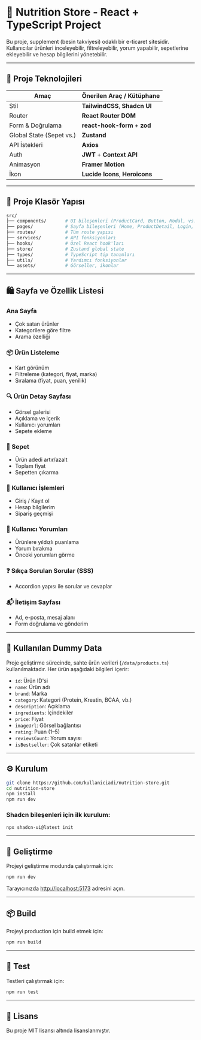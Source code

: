 # 🥤 Nutrition Store - React + TypeScript Project

Bu proje, supplement (besin takviyesi) odaklı bir e-ticaret sitesidir. Kullanıcılar ürünleri inceleyebilir, filtreleyebilir, yorum yapabilir, sepetlerine ekleyebilir ve hesap bilgilerini yönetebilir. 

---

## 🚀 Proje Teknolojileri

| Amaç                          | Önerilen Araç / Kütüphane                     |
|-------------------------------|-----------------------------------------------|
| Stil                          | **TailwindCSS**, **Shadcn UI**                |
| Router                        | **React Router DOM**                          |
| Form & Doğrulama              | **react-hook-form** + **zod**                 |
| Global State (Sepet vs.)     | **Zustand**                                   |
| API İstekleri                 | **Axios**                                     |
| Auth                          | **JWT** + **Context API**  |
| Animasyon                     | **Framer Motion**                             |
| İkon                          | **Lucide Icons**, **Heroicons**               |

---

## 📁 Proje Klasör Yapısı

```bash
src/
├── components/       # UI bileşenleri (ProductCard, Button, Modal, vs.)
├── pages/            # Sayfa bileşenleri (Home, ProductDetail, Login, vs.)
├── routes/           # Tüm route yapısı
├── services/         # API fonksiyonları
├── hooks/            # Özel React hook'ları
├── store/            # Zustand global state
├── types/            # TypeScript tip tanımları
├── utils/            # Yardımcı fonksiyonlar
└── assets/           # Görseller, ikonlar
```

---

## 🛍️ Sayfa ve Özellik Listesi

### Ana Sayfa
- Çok satan ürünler
- Kategorilere göre filtre
- Arama özelliği

### 📦 Ürün Listeleme
- Kart görünüm
- Filtreleme (kategori, fiyat, marka)
- Sıralama (fiyat, puan, yenilik)

### 🔍 Ürün Detay Sayfası
- Görsel galerisi
- Açıklama ve içerik
- Kullanıcı yorumları
- Sepete ekleme

### 🛒 Sepet
- Ürün adedi artır/azalt
- Toplam fiyat
- Sepetten çıkarma

### 👤 Kullanıcı İşlemleri
- Giriş / Kayıt ol
- Hesap bilgilerim
- Sipariş geçmişi

### 💬 Kullanıcı Yorumları
- Ürünlere yıldızlı puanlama
- Yorum bırakma
- Önceki yorumları görme

### ❓ Sıkça Sorulan Sorular (SSS)
- Accordion yapısı ile sorular ve cevaplar

### 📬 İletişim Sayfası
- Ad, e-posta, mesaj alanı
- Form doğrulama ve gönderim

---

## 🧪 Kullanılan Dummy Data

Proje geliştirme sürecinde, sahte ürün verileri (`/data/products.ts`) kullanılmaktadır. Her ürün aşağıdaki bilgileri içerir:

- `id`: Ürün ID'si
- `name`: Ürün adı
- `brand`: Marka
- `category`: Kategori (Protein, Kreatin, BCAA, vb.)
- `description`: Açıklama
- `ingredients`: İçindekiler
- `price`: Fiyat
- `imageUrl`: Görsel bağlantısı
- `rating`: Puan (1–5)
- `reviewsCount`: Yorum sayısı
- `isBestseller`: Çok satanlar etiketi

---

## ⚙️ Kurulum

```bash
git clone https://github.com/kullaniciadi/nutrition-store.git
cd nutrition-store
npm install
npm run dev
```

### Shadcn bileşenleri için ilk kurulum:

```bash
npx shadcn-ui@latest init
```

---

## 🚀 Geliştirme

Projeyi geliştirme modunda çalıştırmak için:

```bash
npm run dev
```

Tarayıcınızda [http://localhost:5173](http://localhost:5173) adresini açın.

---

## 📦 Build

Projeyi production için build etmek için:

```bash
npm run build
```

---

## 🧪 Test

Testleri çalıştırmak için:

```bash
npm run test
```

---

## 📝 Lisans

Bu proje MIT lisansı altında lisanslanmıştır.
